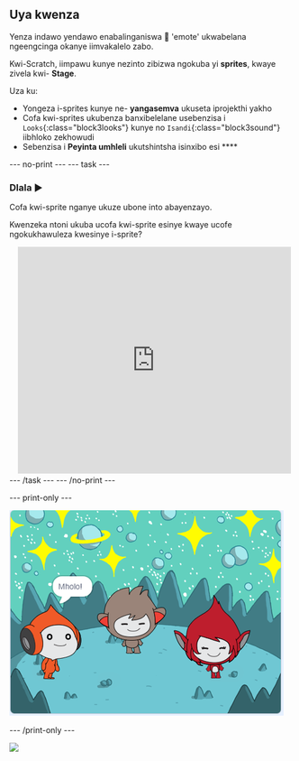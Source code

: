## Uya kwenza

Yenza indawo yendawo enabalinganiswa 👾 'emote' ukwabelana ngeengcinga okanye iimvakalelo zabo.

Kwi-Scratch, iimpawu kunye nezinto zibizwa ngokuba yi **sprites**, kwaye zivela kwi- **Stage**.

Uza ku:
+ Yongeza i-sprites kunye ne- **yangasemva** ukuseta iprojekthi yakho
+ Cofa kwi-sprites ukubenza banxibelelane usebenzisa i `Looks`{:class="block3looks"} kunye no `Isandi`{:class="block3sound"} iibhloko zekhowudi
+ Sebenzisa i **Peyinta umhleli** ukutshintsha isinxibo esi ****

--- no-print ---
--- task ---
### Dlala ▶️
<div style="display: flex; flex-wrap: wrap">
<div style="flex-basis: 175px; flex-grow: 1">  
Cofa kwi-sprite nganye ukuze ubone into abayenzayo. 

Kwenzeka ntoni ukuba ucofa kwi-sprite esinye kwaye ucofe ngokukhawuleza kwesinye i-sprite?
</div>
<div class="scratch-preview" style="margin-left: 15px;">
  <iframe allowtransparency="true" width="485" height="402" src="https://scratch.mit.edu/projects/embed/913597736/?autostart=false" frameborder="0"></iframe>
</div>
</div>
--- /task ---
--- /no-print ---

--- print-only ---

![Iprojekthi egqityiweyo.](images/showcase_static.png)

--- /print-only ---

![](https://code.org/api/hour/begin_raspi_space.png)

